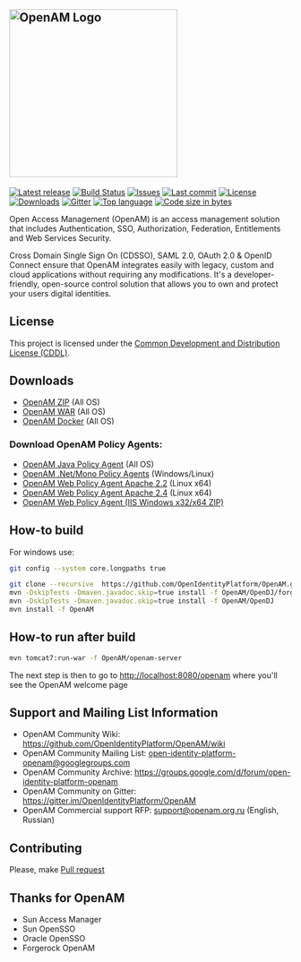 ## <img alt="OpenAM Logo" src="https://github.com/OpenIdentityPlatform/OpenAM/raw/master/logo.png" width="300"/>
[![Latest release](https://img.shields.io/github/release/OpenIdentityPlatform/OpenAM.svg)](https://github.com/OpenIdentityPlatform/OpenAM/releases)
[![Build Status](https://travis-ci.org/OpenIdentityPlatform/OpenAM.svg)](https://travis-ci.org/OpenIdentityPlatform/OpenAM)
[![Issues](https://img.shields.io/github/issues/OpenIdentityPlatform/OpenAM.svg)](https://github.com/OpenIdentityPlatform/OpenAM/issues)
[![Last commit](https://img.shields.io/github/last-commit/OpenIdentityPlatform/OpenAM.svg)](https://github.com/OpenIdentityPlatform/OpenAM/commits/master)
[![License](https://img.shields.io/badge/license-CDDL-blue.svg)](https://github.com/OpenIdentityPlatform/OpenAM/blob/master/LICENSE.md)
[![Downloads](https://img.shields.io/github/downloads/OpenIdentityPlatform/OpenAM/total.svg)](https://github.com/OpenIdentityPlatform/OpenAM/releases)
[![Gitter](https://img.shields.io/gitter/room/nwjs/nw.js.svg)](https://gitter.im/OpenIdentityPlatform/OpenAM)
[![Top language](https://img.shields.io/github/languages/top/OpenIdentityPlatform/OpenAM.svg)](https://github.com/OpenIdentityPlatform/OpenAM)
[![Code size in bytes](https://img.shields.io/github/languages/code-size/OpenIdentityPlatform/OpenAM.svg)](https://github.com/OpenIdentityPlatform/OpenAM)

Open Access Management (OpenAM) is an access management solution that includes Authentication, SSO, Authorization, Federation, Entitlements and Web Services Security.

Cross Domain Single Sign On (CDSSO), SAML 2.0, OAuth 2.0 & OpenID Connect ensure that OpenAM integrates easily with legacy, custom and cloud applications without requiring any modifications. It's a developer-friendly, open-source control solution that allows you to own and protect your users digital identities.

## License
This project is licensed under the [Common Development and Distribution License (CDDL)](https://github.com/OpenIdentityPlatform/OpenAM/blob/master/LICENSE.md). 

## Downloads 
* [OpenAM ZIP](https://github.com/OpenIdentityPlatform/OpenAM/releases) (All OS)
* [OpenAM WAR](https://github.com/OpenIdentityPlatform/OpenAM/releases) (All OS)
* [OpenAM Docker](https://hub.docker.com/r/openidentityplatform/openam/) (All OS)
### Download OpenAM Policy Agents:
* [OpenAM Java Policy Agent](https://github.com/OpenIdentityPlatform/OpenAM-JEE-Agents#downloads) (All OS)
* [OpenAM .Net/Mono Policy Agents](https://github.com/OpenIdentityPlatform/OpenAM-.Net-Agent#Установка-файлов-бинарной-поставки) (Windows/Linux)
* [OpenAM Web Policy Agent Apache 2.2](https://github.com/OpenIdentityPlatform/OpenAM-Web-Agents#downloads) (Linux x64)
* [OpenAM Web Policy Agent Apache 2.4](https://github.com/OpenIdentityPlatform/OpenAM-Web-Agents#downloads) (Linux x64)
* [OpenAM Web Policy Agent (IIS  Windows x32/x64 ZIP)](https://ci.appveyor.com/api/buildjobs/cnebrw2f43my9vxr/artifacts/IIS_WINNT_4.1.0.zip)

## How-to build
For windows use:
```bash
git config --system core.longpaths true
```

```bash
git clone --recursive  https://github.com/OpenIdentityPlatform/OpenAM.git
mvn -DskipTests -Dmaven.javadoc.skip=true install -f OpenAM/OpenDJ/forgerock-parent
mvn -DskipTests -Dmaven.javadoc.skip=true install -f OpenAM/OpenDJ
mvn install -f OpenAM
```

## How-to run after build
```bash
mvn tomcat7:run-war -f OpenAM/openam-server
```
The next step is then to go to [http://localhost:8080/openam](http://localhost:8080/openam) where you'll see the OpenAM welcome page

## Support and Mailing List Information
* OpenAM Community Wiki: https://github.com/OpenIdentityPlatform/OpenAM/wiki
* OpenAM Community Mailing List: open-identity-platform-openam@googlegroups.com
* OpenAM Community Archive: https://groups.google.com/d/forum/open-identity-platform-openam
* OpenAM Community on Gitter: https://gitter.im/OpenIdentityPlatform/OpenAM
* OpenAM Commercial support RFP: support@openam.org.ru (English, Russian)

## Contributing
Please, make [Pull request](https://github.com/OpenIdentityPlatform/OpenAM/pulls)

## Thanks for OpenAM
* Sun Access Manager
* Sun OpenSSO
* Oracle OpenSSO
* Forgerock OpenAM
